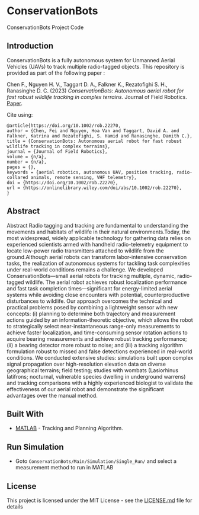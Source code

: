 # ConservationBots

ConservationBots Project Code

## Introduction

ConservationBots is a fully autonomous system for Unmanned Aerial Vehicles (UAVs) to track multiple radio-tagged objects. This repository is provided as part of the following paper :

Chen F., Nguyen H. V., Taggart D. A., Falkner K., Rezatofighi S. H., Ranasinghe D. C. (2023) *ConservationBots: Autonomous aerial robot for fast robust wildlife tracking in complex terrains*. Journal of Field Robotics. [Paper](https://onlinelibrary.wiley.com/doi/10.1002/rob.22270).

Cite using:

```
@article{https://doi.org/10.1002/rob.22270,
author = {Chen, Fei and Nguyen, Hoa Van and Taggart, David A. and Falkner, Katrina and Rezatofighi, S. Hamid and Ranasinghe, Damith C.},
title = {ConservationBots: Autonomous aerial robot for fast robust wildlife tracking in complex terrains},
journal = {Journal of Field Robotics},
volume = {n/a},
number = {n/a},
pages = {},
keywords = {aerial robotics, autonomous UAV, position tracking, radio-collared animals, remote sensing, VHF telemetry},
doi = {https://doi.org/10.1002/rob.22270},
url = {https://onlinelibrary.wiley.com/doi/abs/10.1002/rob.22270},
}
```


## Abstract

Abstract Radio tagging and tracking are fundamental to understanding the movements and habitats of wildlife in their natural environments.Today, the most widespread, widely applicable technology for gathering data relies on experienced scientists armed with handheld radio-telemetry equipment to locate low-power radio transmitters attached to wildlife from the ground.Although aerial robots can transform labor-intensive conservation tasks, the realization of autonomous systems for tackling task complexities under real-world conditions remains a challenge. We developed ConservationBots—small aerial robots for tracking multiple, dynamic, radio-tagged wildlife. The aerial robot achieves robust localization performance and fast task completion times—significant for energy-limited aerial systems while avoiding close encounters with potential, counterproductive disturbances to wildlife. Our approach overcomes the technical and practical problems posed by combining a lightweight sensor with new concepts: (i) planning to determine both trajectory and measurement actions guided by an information-theoretic objective, which allows the robot to strategically select near-instantaneous range-only measurements to achieve faster localization, and time-consuming sensor rotation actions to acquire bearing measurements and achieve robust tracking performance; (ii) a bearing detector more robust to noise; and (iii) a tracking algorithm formulation robust to missed and false detections experienced in real-world conditions. We conducted extensive studies: simulations built upon complex signal propagation over high-resolution elevation data on diverse geographical terrains; field testing; studies with wombats (Lasiorhinus latifrons; nocturnal, vulnerable species dwelling in underground warrens) and tracking comparisons with a highly experienced biologist to validate the effectiveness of our aerial robot and demonstrate the significant advantages over the manual method.



## Built With

* [MATLAB](https://mathworks.com/) - Tracking and Planning Algorithm.

  

## Run Simulation

- Goto `ConservationBots/Main/Simulation/Single_Run/` and select a measurement method to run in MATLAB

## License

This project is licensed under the MIT License - see the [LICENSE.md](LICENSE.md) file for details
